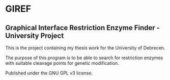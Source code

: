 # GIREF
## Graphical Interface Restriction Enzyme Finder - University Project

This is the project containing my thesis work for the University of Debrecen.

The purpose of this program is to be able to search for restriction enzymes with suitable cleavage points for genetic modification.

Published under the GNU GPL v3 license.
